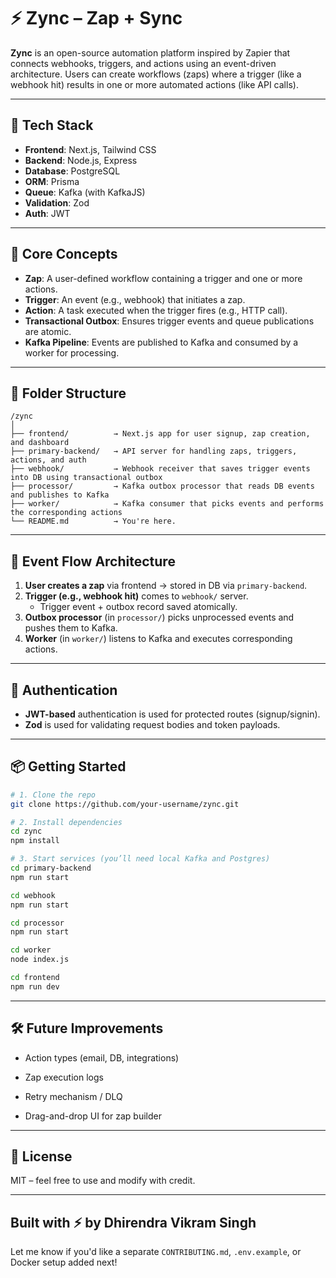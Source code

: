 # ⚡ Zync – Zap + Sync

**Zync** is an open-source automation platform inspired by Zapier that connects webhooks, triggers, and actions using an event-driven architecture. Users can create workflows (zaps) where a trigger (like a webhook hit) results in one or more automated actions (like API calls).

---

## 🚀 Tech Stack

- **Frontend**: Next.js, Tailwind CSS
- **Backend**: Node.js, Express
- **Database**: PostgreSQL
- **ORM**: Prisma
- **Queue**: Kafka (with KafkaJS)
- **Validation**: Zod
- **Auth**: JWT

---

## 🧠 Core Concepts

- **Zap**: A user-defined workflow containing a trigger and one or more actions.
- **Trigger**: An event (e.g., webhook) that initiates a zap.
- **Action**: A task executed when the trigger fires (e.g., HTTP call).
- **Transactional Outbox**: Ensures trigger events and queue publications are atomic.
- **Kafka Pipeline**: Events are published to Kafka and consumed by a worker for processing.

---

## 📁 Folder Structure

```
/zync
│
├── frontend/          → Next.js app for user signup, zap creation, and dashboard
├── primary-backend/   → API server for handling zaps, triggers, actions, and auth
├── webhook/           → Webhook receiver that saves trigger events into DB using transactional outbox
├── processor/         → Kafka outbox processor that reads DB events and publishes to Kafka
├── worker/            → Kafka consumer that picks events and performs the corresponding actions
└── README.md          → You're here.
```


---

## 🔄 Event Flow Architecture

1. **User creates a zap** via frontend → stored in DB via `primary-backend`.
2. **Trigger (e.g., webhook hit)** comes to `webhook/` server.
   - Trigger event + outbox record saved atomically.
3. **Outbox processor** (in `processor/`) picks unprocessed events and pushes them to Kafka.
4. **Worker** (in `worker/`) listens to Kafka and executes corresponding actions.

---

## 🔐 Authentication

- **JWT-based** authentication is used for protected routes (signup/signin).
- **Zod** is used for validating request bodies and token payloads.

---
## 📦 Getting Started

```bash
# 1. Clone the repo
git clone https://github.com/your-username/zync.git

# 2. Install dependencies
cd zync
npm install

# 3. Start services (you’ll need local Kafka and Postgres)
cd primary-backend
npm run start

cd webhook
npm run start

cd processor
npm run start

cd worker
node index.js

cd frontend
npm run dev
```

---
## 🛠️ Future Improvements

- Action types (email, DB, integrations)

- Zap execution logs

- Retry mechanism / DLQ

- Drag-and-drop UI for zap builder

---
## 📜 License
MIT – feel free to use and modify with credit.

---
## Built with ⚡ by Dhirendra Vikram Singh

Let me know if you'd like a separate `CONTRIBUTING.md`, `.env.example`, or Docker setup added next!
